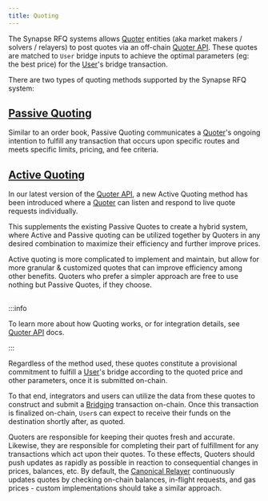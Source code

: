 ```yaml
---
title: Quoting
---
```


<!-- Reference Links -->
[relay]: https://vercel-rfq-docs.vercel.app/contracts/interfaces/IFastBridgeV2.sol/interface.IFastBridgeV2.html#relay
[prove]: https://vercel-rfq-docs.vercel.app/contracts/interfaces/IFastBridgeV2.sol/interface.IFastBridgeV2.html#prove
[dispute]: https://vercel-rfq-docs.vercel.app/contracts/interfaces/IFastBridge.sol/interface.IFastBridge.html#dispute
[claim]: https://vercel-rfq-docs.vercel.app/contracts/interfaces/IFastBridgeV2.sol/interface.IFastBridgeV2.html#claim
[cancel]: https://vercel-rfq-docs.vercel.app/contracts/interfaces/IFastBridgeV2.sol/interface.IFastBridgeV2.html#cancel
[proof]: https://vercel-rfq-docs.vercel.app/contracts/interfaces/IFastBridgeV2.sol/interface.IFastBridgeV2.html#bridgetxdetails
[BridgeRequested]: https://vercel-rfq-docs.vercel.app/contracts/interfaces/IFastBridge.sol/interface.IFastBridge.html#bridgerequested
[BridgeTransactionV2]: https://vercel-rfq-docs.vercel.app/contracts/interfaces/IFastBridgeV2.sol/interface.IFastBridgeV2.html#bridgetransactionv2
[BridgeRelayed]: https://vercel-rfq-docs.vercel.app/contracts/interfaces/IFastBridge.sol/interface.IFastBridge.html#bridgerelayed
[BridgeProofProvided]: https://vercel-rfq-docs.vercel.app/contracts/interfaces/IFastBridge.sol/interface.IFastBridge.html#bridgeproofprovided
[Cancel Delay]: https://vercel-rfq-docs.vercel.app/contracts/FastBridge.sol/contract.FastBridge.html#refund_delay
[Multicall]: https://vercel-rfq-docs.vercel.app/contracts/interfaces/IMulticallTarget.sol/interface.IMulticallTarget.html

[Quoter API]: /docs/RFQ/Quoting/Quoter%20API/
[Dispute Period]: /docs/RFQ/Security/#dispute-period
[Quoting]: /docs/RFQ/Quoting
[Bridging]: /docs/RFQ/Bridging
[Relaying]: /docs/RFQ/Relaying
[Proving]: /docs/RFQ/Proving
[Claiming]: /docs/RFQ/Claiming
[Canceling]: /docs/RFQ/Canceling
[Security]: /docs/RFQ/Security
[Exclusivity]: /docs/RFQ/Exclusivity

[User]: /docs/RFQ/#entities
[Quoter]: /docs/RFQ/#entities
[Prover]: /docs/RFQ/#entities
[Relayer]: /docs/RFQ/#entities
[Guard]: /docs/RFQ/#entities
[Canceler]: /docs/RFQ/#entities


The Synapse RFQ systems allows [Quoter] entities (aka market makers / solvers / relayers) to post quotes via an off-chain [Quoter API]. These quotes are matched to `User` bridge inputs to achieve the optimal parameters (eg: the best price) for the [User]'s bridge transaction.

There are two types of quoting methods supported by the Synapse RFQ system:

## [Passive Quoting](/docs/RFQ/Quoting/Quoter%20API/#passive-quotes)

Similar to an order book, Passive Quoting communicates a [Quoter]'s ongoing intention to fulfill any transaction that occurs upon specific routes and meets specific limits, pricing, and fee criteria.

## [Active Quoting](/docs/RFQ/Quoting/Quoter%20API/#active-quotes)

In our latest version of the [Quoter API], a new Active Quoting method has been introduced where a [Quoter] can listen and respond to live quote requests individually.

This supplements the existing Passive Quotes to create a hybrid system, where Active and Passive quoting can be utilized together by Quoters in any desired combination to maximize their efficiency and further improve prices.

Active quoting is more complicated to implement and maintain, but allow for more granular & customized quotes that can improve efficiency among other benefits. Quoters who prefer a simpler approach are free to use nothing but Passive Quotes, if they choose.

##

:::info

To learn more about how Quoting works, or for integration details, see [Quoter API] docs.

:::

Regardless of the method used, these quotes constitute a provisional commitment to fulfill a [User]'s bridge according to the quoted price and other parameters, once it is submitted on-chain.

To that end, integrators and users can utilize the data from these quotes to construct and submit a [Bridging] transaction on-chain. Once this transaction is finalized on-chain, `User`s can expect to receive their funds on the destination shortly after, as quoted.

Quoters are responsible for keeping their quotes fresh and accurate. Likewise, they are responsible for completing their part of fulfillment for any transactions which act upon their quotes. To these effects, Quoters should push updates as rapidly as possible in reaction to consequential changes in prices, balances, etc. By default, the [Canonical Relayer](/docs/RFQ/CanonicalRelayer/) continuously updates quotes by checking on-chain balances, in-flight requests, and gas prices - custom implementations should take a similar approach.

